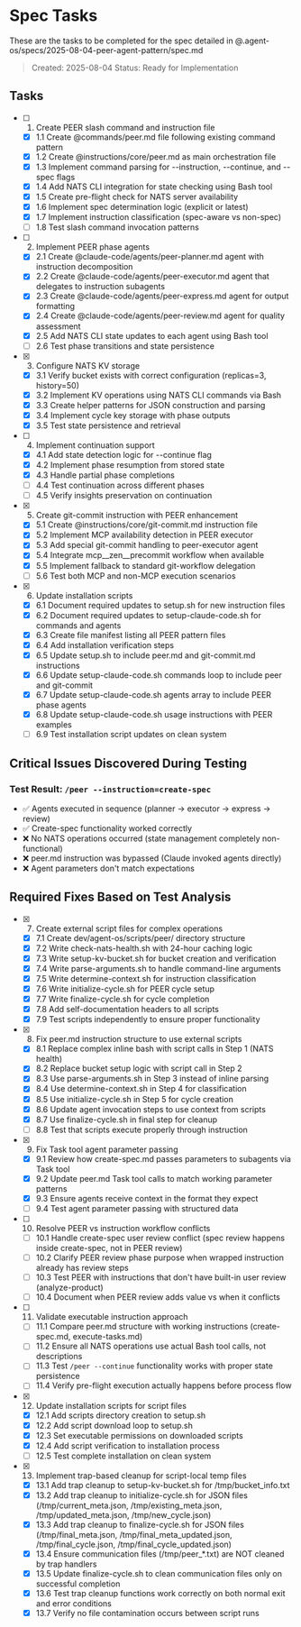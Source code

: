 # Spec Tasks

These are the tasks to be completed for the spec detailed in @.agent-os/specs/2025-08-04-peer-agent-pattern/spec.md

> Created: 2025-08-04
> Status: Ready for Implementation

## Tasks

- [ ] 1. Create PEER slash command and instruction file
  - [x] 1.1 Create @commands/peer.md file following existing command pattern
  - [x] 1.2 Create @instructions/core/peer.md as main orchestration file
  - [x] 1.3 Implement command parsing for --instruction, --continue, and --spec flags
  - [x] 1.4 Add NATS CLI integration for state checking using Bash tool
  - [x] 1.5 Create pre-flight check for NATS server availability
  - [x] 1.6 Implement spec determination logic (explicit or latest)
  - [x] 1.7 Implement instruction classification (spec-aware vs non-spec)
  - [ ] 1.8 Test slash command invocation patterns

- [ ] 2. Implement PEER phase agents
  - [x] 2.1 Create @claude-code/agents/peer-planner.md agent with instruction decomposition
  - [x] 2.2 Create @claude-code/agents/peer-executor.md agent that delegates to instruction subagents
  - [x] 2.3 Create @claude-code/agents/peer-express.md agent for output formatting
  - [x] 2.4 Create @claude-code/agents/peer-review.md agent for quality assessment
  - [x] 2.5 Add NATS CLI state updates to each agent using Bash tool
  - [ ] 2.6 Test phase transitions and state persistence

- [x] 3. Configure NATS KV storage
  - [x] 3.1 Verify bucket exists with correct configuration (replicas=3, history=50)
  - [x] 3.2 Implement KV operations using NATS CLI commands via Bash
  - [x] 3.3 Create helper patterns for JSON construction and parsing
  - [x] 3.4 Implement cycle key storage with phase outputs
  - [x] 3.5 Test state persistence and retrieval

- [ ] 4. Implement continuation support
  - [x] 4.1 Add state detection logic for --continue flag
  - [x] 4.2 Implement phase resumption from stored state
  - [x] 4.3 Handle partial phase completions
  - [ ] 4.4 Test continuation across different phases
  - [ ] 4.5 Verify insights preservation on continuation

- [x] 5. Create git-commit instruction with PEER enhancement
  - [x] 5.1 Create @instructions/core/git-commit.md instruction file
  - [x] 5.2 Implement MCP availability detection in PEER executor
  - [x] 5.3 Add special git-commit handling to peer-executor agent
  - [x] 5.4 Integrate mcp__zen__precommit workflow when available
  - [x] 5.5 Implement fallback to standard git-workflow delegation
  - [ ] 5.6 Test both MCP and non-MCP execution scenarios

- [x] 6. Update installation scripts
  - [x] 6.1 Document required updates to setup.sh for new instruction files
  - [x] 6.2 Document required updates to setup-claude-code.sh for commands and agents
  - [x] 6.3 Create file manifest listing all PEER pattern files
  - [x] 6.4 Add installation verification steps
  - [x] 6.5 Update setup.sh to include peer.md and git-commit.md instructions
  - [x] 6.6 Update setup-claude-code.sh commands loop to include peer and git-commit
  - [x] 6.7 Update setup-claude-code.sh agents array to include PEER phase agents
  - [x] 6.8 Update setup-claude-code.sh usage instructions with PEER examples
  - [ ] 6.9 Test installation script updates on clean system

## Critical Issues Discovered During Testing

### Test Result: `/peer --instruction=create-spec` 
- ✅ Agents executed in sequence (planner → executor → express → review)
- ✅ Create-spec functionality worked correctly
- ❌ No NATS operations occurred (state management completely non-functional)
- ❌ peer.md instruction was bypassed (Claude invoked agents directly)
- ❌ Agent parameters don't match expectations

## Required Fixes Based on Test Analysis

- [x] 7. Create external script files for complex operations
  - [x] 7.1 Create dev/agent-os/scripts/peer/ directory structure
  - [x] 7.2 Write check-nats-health.sh with 24-hour caching logic
  - [x] 7.3 Write setup-kv-bucket.sh for bucket creation and verification
  - [x] 7.4 Write parse-arguments.sh to handle command-line arguments
  - [x] 7.5 Write determine-context.sh for instruction classification
  - [x] 7.6 Write initialize-cycle.sh for PEER cycle setup
  - [x] 7.7 Write finalize-cycle.sh for cycle completion
  - [x] 7.8 Add self-documentation headers to all scripts
  - [x] 7.9 Test scripts independently to ensure proper functionality

- [x] 8. Fix peer.md instruction structure to use external scripts
  - [x] 8.1 Replace complex inline bash with script calls in Step 1 (NATS health)
  - [x] 8.2 Replace bucket setup logic with script call in Step 2
  - [x] 8.3 Use parse-arguments.sh in Step 3 instead of inline parsing
  - [x] 8.4 Use determine-context.sh in Step 4 for classification
  - [x] 8.5 Use initialize-cycle.sh in Step 5 for cycle creation
  - [x] 8.6 Update agent invocation steps to use context from scripts
  - [x] 8.7 Use finalize-cycle.sh in final step for cleanup
  - [ ] 8.8 Test that scripts execute properly through instruction

- [x] 9. Fix Task tool agent parameter passing
  - [x] 9.1 Review how create-spec.md passes parameters to subagents via Task tool
  - [x] 9.2 Update peer.md Task tool calls to match working parameter patterns
  - [x] 9.3 Ensure agents receive context in the format they expect
  - [ ] 9.4 Test agent parameter passing with structured data

- [ ] 10. Resolve PEER vs instruction workflow conflicts
  - [ ] 10.1 Handle create-spec user review conflict (spec review happens inside create-spec, not in PEER review)
  - [ ] 10.2 Clarify PEER review phase purpose when wrapped instruction already has review steps
  - [ ] 10.3 Test PEER with instructions that don't have built-in user review (analyze-product)
  - [ ] 10.4 Document when PEER review adds value vs when it conflicts

- [ ] 11. Validate executable instruction approach
  - [ ] 11.1 Compare peer.md structure with working instructions (create-spec.md, execute-tasks.md) 
  - [ ] 11.2 Ensure all NATS operations use actual Bash tool calls, not descriptions
  - [ ] 11.3 Test `/peer --continue` functionality works with proper state persistence
  - [ ] 11.4 Verify pre-flight execution actually happens before process flow

- [x] 12. Update installation scripts for script files
  - [x] 12.1 Add scripts directory creation to setup.sh
  - [x] 12.2 Add script download loop to setup.sh
  - [x] 12.3 Set executable permissions on downloaded scripts
  - [x] 12.4 Add script verification to installation process
  - [ ] 12.5 Test complete installation on clean system

- [x] 13. Implement trap-based cleanup for script-local temp files
  - [x] 13.1 Add trap cleanup to setup-kv-bucket.sh for /tmp/bucket_info.txt
  - [x] 13.2 Add trap cleanup to initialize-cycle.sh for JSON files (/tmp/current_meta.json, /tmp/existing_meta.json, /tmp/updated_meta.json, /tmp/new_cycle.json)
  - [x] 13.3 Add trap cleanup to finalize-cycle.sh for JSON files (/tmp/final_meta.json, /tmp/final_meta_updated.json, /tmp/final_cycle.json, /tmp/final_cycle_updated.json)
  - [x] 13.4 Ensure communication files (/tmp/peer_*.txt) are NOT cleaned by trap handlers
  - [x] 13.5 Update finalize-cycle.sh to clean communication files only on successful completion
  - [x] 13.6 Test trap cleanup functions work correctly on both normal exit and error conditions
  - [x] 13.7 Verify no file contamination occurs between script runs